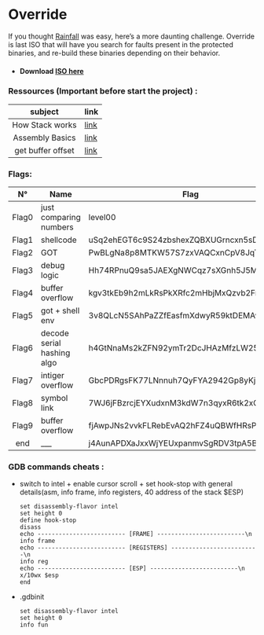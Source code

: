 # Override
If you thought [Rainfall][0] was easy, here’s a more daunting challenge. Override is last ISO that will have you search for faults present in the protected binaries, and re-build these binaries depending on their behavior. 

- #### Download [ISO here][4]

### Ressources (Important before start the project) :
| subject     | link          |
|:-----------:|------------------------|
| How Stack works | [link][2] |
| Assembly Basics | [link][3]|
| get buffer offset | [link][1]     |


### Flags:
| N°     | Name                   | Flag                        |
|:------:|------------------------|-----------------------------|
| Flag0  | just comparing numbers | level00 |
| Flag1  | shellcode | uSq2ehEGT6c9S24zbshexZQBXUGrncxn5sD5QfGL |
| Flag2  | GOT | PwBLgNa8p8MTKW57S7zxVAQCxnCpV8JqTTs9XEBv |
| Flag3  | debug logic | Hh74RPnuQ9sa5JAEXgNWCqz7sXGnh5J5M9KfPg3H |
| Flag4  | buffer overflow | kgv3tkEb9h2mLkRsPkXRfc2mHbjMxQzvb2FrgKkf |
| Flag5  | got + shell env | 3v8QLcN5SAhPaZZfEasfmXdwyR59ktDEMAwHF3aN |
| Flag6  | decode serial hashing algo | h4GtNnaMs2kZFN92ymTr2DcJHAzMfzLW25Ep59mq |
| Flag7  | intiger overflow | GbcPDRgsFK77LNnnuh7QyFYA2942Gp8yKj9KrWD8 |
| Flag8  | symbol link | 7WJ6jFBzrcjEYXudxnM3kdW7n3qyxR6tk2xGrkSC |
| Flag9  | buffer overflow | fjAwpJNs2vvkFLRebEvAQ2hFZ4uQBWfHRsP62d8S |
| end  | ___ | j4AunAPDXaJxxWjYEUxpanmvSgRDV3tpA5BEaBuE |



### GDB commands cheats :
- switch to intel + enable cursor scroll + set hook-stop with general details(asm, info frame, info registers, 40 address of the stack $ESP)
    ```
    set disassembly-flavor intel
    set height 0
    define hook-stop
    disass
    echo ------------------------- [FRAME] -------------------------\n
    info frame
    echo ------------------------- [REGISTERS] -------------------------\n
    info reg
    echo ------------------------- [ESP] -------------------------\n
    x/10wx $esp
    end
    ```
- .gdbinit
    ```
    set disassembly-flavor intel
    set height 0
    info fun
    ```
[0]: https://github.com/aallali/42-rainfall
[1]: https://wiremask.eu/tools/buffer-overflow-pattern-generator/
[2]: https://beta.hackndo.com/stack-introduction/
[3]: https://beta.hackndo.com/assembly-basics/
[4]: https://cdn.intra.42.fr/isos/OverRide.iso
